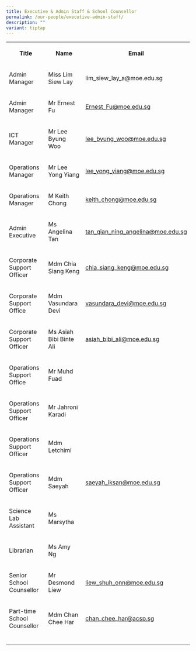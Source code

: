 ```yaml
---
title: Executive & Admin Staff & School Counsellor
permalink: /our-people/executive-admin-staff/
description: ""
variant: tiptap
---
```

<table><tbody><tr><th rowspan="1" colspan="1"><p>Title</p></th><th rowspan="1" colspan="1"><p>Name</p></th><th rowspan="1" colspan="1"><p>Email</p></th></tr><tr><td rowspan="1" colspan="1"><p>Admin Manager</p></td><td rowspan="1" colspan="1"><p>Miss Lim Siew Lay</p></td><td rowspan="1" colspan="1"><p><a rel="noopener noreferrer nofollow" target="_blank">lim_siew_lay_a@moe.edu.sg</a></p></td></tr><tr><td rowspan="1" colspan="1"><p>Admin Manager</p></td><td rowspan="1" colspan="1"><p>Mr Ernest Fu</p></td><td rowspan="1" colspan="1"><p><a href="" rel="noopener noreferrer nofollow" target="_blank">Ernest_Fu@moe.edu.sg</a></p></td></tr><tr><td rowspan="1" colspan="1"><p>ICT Manager</p></td><td rowspan="1" colspan="1"><p>Mr Lee Byung Woo</p></td><td rowspan="1" colspan="1"><p><a href="lee_byung_woo@moe.edu.sg" rel="noopener noreferrer nofollow" target="_blank">lee_byung_woo@moe.edu.sg</a></p></td></tr><tr><td rowspan="1" colspan="1"><p>Operations Manager</p></td><td rowspan="1" colspan="1"><p>Mr Lee Yong Yiang</p></td><td rowspan="1" colspan="1"><p><a href="lee_yong_yiang@moe.edu.sg" rel="noopener noreferrer nofollow" target="_blank">lee_yong_yiang@moe.edu.sg</a></p></td></tr><tr><td rowspan="1" colspan="1"><p>Operations Manager</p></td><td rowspan="1" colspan="1"><p>M Keith Chong</p></td><td rowspan="1" colspan="1"><p><a href="keith_chong@moe.edu.sg" rel="noopener noreferrer nofollow" target="_blank">keith_chong@moe.edu.sg</a></p></td></tr><tr><td rowspan="1" colspan="1"><p>Admin Executive</p></td><td rowspan="1" colspan="1"><p>Ms Angelina Tan</p></td><td rowspan="1" colspan="1"><p><a href="tan_qian_ning_angelina@moe.edu.sg" rel="noopener noreferrer nofollow" target="_blank">tan_qian_ning_angelina@moe.edu.sg</a></p></td></tr><tr><td rowspan="1" colspan="1"><p>Corporate Support Officer</p></td><td rowspan="1" colspan="1"><p>Mdm Chia Siang Keng</p></td><td rowspan="1" colspan="1"><p><a href="chia_siang_keng@moe.edu.sg" rel="noopener noreferrer nofollow" target="_blank">chia_siang_keng@moe.edu.sg</a></p></td></tr><tr><td rowspan="1" colspan="1"><p>Corporate Support Office</p></td><td rowspan="1" colspan="1"><p>Mdm Vasundara Devi</p></td><td rowspan="1" colspan="1"><p><a href="vasundara_devi@moe.edu.sg" rel="noopener noreferrer nofollow" target="_blank">vasundara_devi@moe.edu.sg</a></p></td></tr><tr><td rowspan="1" colspan="1"><p>Corporate Support Officer</p></td><td rowspan="1" colspan="1"><p>Ms Asiah Bibi Binte Ali</p></td><td rowspan="1" colspan="1"><p><a href="asiah_bibi_ali@moe.edu.sg" rel="noopener noreferrer nofollow" target="_blank">asiah_bibi_ali@moe.edu.sg</a></p></td></tr><tr><td rowspan="1" colspan="1"><p>Operations Support Office</p></td><td rowspan="1" colspan="1"><p>Mr Muhd Fuad</p></td><td rowspan="1" colspan="1"><p></p></td></tr><tr><td rowspan="1" colspan="1"><p>Operations Support Officer</p></td><td rowspan="1" colspan="1"><p>Mr Jahroni Karadi</p></td><td rowspan="1" colspan="1"><p></p></td></tr><tr><td rowspan="1" colspan="1"><p>Operations Support Officer</p></td><td rowspan="1" colspan="1"><p>Mdm Letchimi</p></td><td rowspan="1" colspan="1"><p></p></td></tr><tr><td rowspan="1" colspan="1"><p>Operations Support Officer</p></td><td rowspan="1" colspan="1"><p>Mdm Saeyah</p></td><td rowspan="1" colspan="1"><p><a href="saeyah_iksan@moe.edu.sg" rel="noopener noreferrer nofollow" target="_blank">saeyah_iksan@moe.edu.sg</a></p></td></tr><tr><td rowspan="1" colspan="1"><p>Science Lab Assistant</p></td><td rowspan="1" colspan="1"><p>Ms Marsytha</p></td><td rowspan="1" colspan="1"><p></p></td></tr><tr><td rowspan="1" colspan="1"><p>Librarian</p></td><td rowspan="1" colspan="1"><p>Ms Amy Ng</p></td><td rowspan="1" colspan="1"><p></p></td></tr><tr><td rowspan="1" colspan="1"><p>Senior School Counsellor</p></td><td rowspan="1" colspan="1"><p>Mr Desmond Liew</p></td><td rowspan="1" colspan="1"><p><a href="liew_shuh_onn@moe.edu.sg" rel="noopener noreferrer nofollow" target="_blank">liew_shuh_onn@moe.edu.sg</a></p></td></tr><tr><td rowspan="1" colspan="1"><p>Part-time School Counsellor</p></td><td rowspan="1" colspan="1"><p>Mdm Chan Chee Har</p></td><td rowspan="1" colspan="1"><p><a href="chan_chee_har@acsp.sg" rel="noopener noreferrer nofollow" target="_blank">chan_chee_har@acsp.sg</a></p></td></tr><tr><td rowspan="1" colspan="1"><p></p></td><td rowspan="1" colspan="1"><p></p></td><td rowspan="1" colspan="1"><p></p></td></tr></tbody></table><p></p>